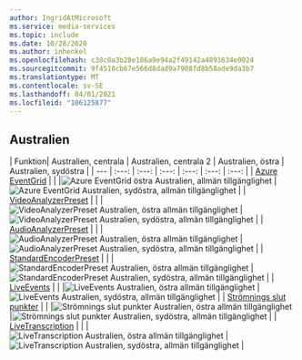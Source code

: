 ```yaml
---
author: IngridAtMicrosoft
ms.service: media-services
ms.topic: include
ms.date: 10/28/2020
ms.author: inhenkel
ms.openlocfilehash: c38c0a3b28e186a9e94a2f49142a4893634e0024
ms.sourcegitcommit: 9f4510cb67e566d8dad9a7908fd8b58ade9da3b7
ms.translationtype: MT
ms.contentlocale: sv-SE
ms.lasthandoff: 04/01/2021
ms.locfileid: "106125877"
---
```

<!--Feature availability in region-->
## <a name="australia"></a>Australien

| Funktion| Australien, centrala | Australien, centrala 2 | Australien, östra | Australien, sydöstra |
| --- | :---: | :---: | :---: | :---: | :---: | :---: |
| [Azure EventGrid](../monitoring/reacting-to-media-services-events.md) | | |![ Azure EventGrid östra Australien, allmän tillgänglighet](../media/azure-clouds-regions/ga.svg) |![Azure EventGrid Australien, sydöstra, allmän tillgänglighet](../media/azure-clouds-regions/ga.svg) |
| [VideoAnalyzerPreset](../analyze-video-audio-files-concept.md) | | |![VideoAnalyzerPreset Australien, östra allmän tillgänglighet](../media/azure-clouds-regions/ga.svg) |![VideoAnalyzerPreset Australien, sydöstra, allmän tillgänglighet](../media/azure-clouds-regions/ga.svg) |
| [AudioAnalyzerPreset](../analyze-video-audio-files-concept.md) | | |![AudioAnalyzerPreset Australien, östra allmän tillgänglighet](../media/azure-clouds-regions/ga.svg) |![AudioAnalyzerPreset Australien, sydöstra, allmän tillgänglighet](../media/azure-clouds-regions/ga.svg) |
| [StandardEncoderPreset](../encode-concept.md) | | |![StandardEncoderPreset Australien, östra allmän tillgänglighet](../media/azure-clouds-regions/ga.svg) |![StandardEncoderPreset Australien, sydöstra, allmän tillgänglighet](../media/azure-clouds-regions/ga.svg) |
| [LiveEvents](../stream-live-streaming-concept.md) | | |![LiveEvents Australien, östra allmän tillgänglighet](../media/azure-clouds-regions/ga.svg) |![LiveEvents Australien, sydöstra, allmän tillgänglighet](../media/azure-clouds-regions/ga.svg) |
| [Strömnings slut punkter](../streaming-endpoint-concept.md) | | |![Strömnings slut punkter Australien, östra allmän tillgänglighet](../media/azure-clouds-regions/ga.svg) |![Strömnings slut punkter Australien, sydöstra, allmän tillgänglighet](../media/azure-clouds-regions/ga.svg) |
| [LiveTranscription](../live-event-live-transcription-how-to.md) | | |![LiveTranscription Australien, östra allmän tillgänglighet](../media/azure-clouds-regions/ga.svg) |![LiveTranscription Australien, sydöstra, allmän tillgänglighet](../media/azure-clouds-regions/ga.svg) |
